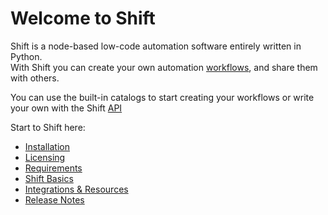 # Welcome to Shift

Shift is a node-based low-code automation software entirely written in Python.  
With Shift you can create your own automation [workflows](intro/terminology.md/#workflow), and share them with others.

You can use the built-in catalogs to start creating your workflows or write your own with the Shift [API](dev_help/api.md)

Start to Shift here:

- [Installation](getting_started/installation.md)
- [Licensing](getting_started/licensing.md)
- [Requirements](getting_started/requirements.md)
- [Shift Basics](getting_started/basics/terminology.md)
- [Integrations & Resources](integration_resources/integrations_resources.md)
- [Release Notes](release_notes.md)